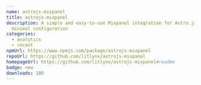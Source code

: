 ```yaml
---
name: astrojs-mixpanel
title: astrojs-mixpanel
description: A simple and easy-to-use Mixpanel integration for Astro.js with
  minimal configuration
categories:
  - analytics
  - recent
npmUrl: https://www.npmjs.com/package/astrojs-mixpanel
repoUrl: https://github.com/litlynx/astrojs-mixpanel
homepageUrl: https://github.com/litlynx/astrojs-mixpanel#readme
badge: new
downloads: 180
---
```

